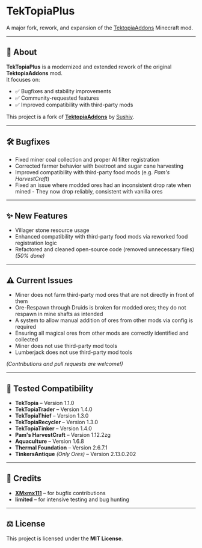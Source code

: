 # TekTopiaPlus

A major fork, rework, and expansion of the [TektopiaAddons](https://github.com/Sushiy/TektopiaAddons) Minecraft mod.

---

## 📖 About

**TekTopiaPlus** is a modernized and extended rework of the original **TektopiaAddons** mod.  
It focuses on:

- ✅ Bugfixes and stability improvements
- ✅ Community-requested features
- ✅ Improved compatibility with third-party mods

This project is a fork of **[TektopiaAddons](https://github.com/Sushiy/TektopiaAddons)** by [Sushiy](https://github.com/Sushiy).

---

## 🛠️ Bugfixes

- Fixed miner coal collection and proper AI filter registration
- Corrected farmer behavior with beetroot and sugar cane harvesting
- Improved compatibility with third-party food mods (e.g. *Pam's HarvestCraft*)
- Fixed an issue where modded ores had an inconsistent drop rate when mined - They now drop reliably, consistent with vanilla ores

---

## ✨ New Features

- Villager stone resource usage
- Enhanced compatibility with third-party food mods via reworked food registration logic
- Refactored and cleaned open-source code (removed unnecessary files) *(50% done)*

---

## ⚠️ Current Issues

- Miner does not farm third-party mod ores that are not directly in front of them
- Ore-Respawn through Druids is broken for modded ores; they do not respawn in mine shafts as intended
- A system to allow manual addition of ores from other mods via config is required
- Ensuring all magical ores from other mods are correctly identified and collected
- Miner does not use third-party mod tools
- Lumberjack does not use third-party mod tools

*(Contributions and pull requests are welcome!)*

---

## 🔗 Tested Compatibility

- **TekTopia** – Version 1.1.0
- **TekTopiaTrader** – Version 1.4.0
- **TekTopiaThief** – Version 1.3.0
- **TekTopiaRecycler** – Version 1.3.0
- **TekTopiaTinker** – Version 1.4.0
- **Pam's HarvestCraft** – Version 1.12.2zg
- **Aquaculture** – Version 1.6.8
- **Thermal Foundation** – Version 2.6.7.1
- **TinkersAntique** _(Only Ores)_ – Version 2.13.0.202

---

## 🙌 Credits

- **[XMxmx111](https://github.com/XMxmx111)** – for bugfix contributions
- **limited** – for intensive testing and bug hunting

---

## ⚖️ License

This project is licensed under the **MIT License**.